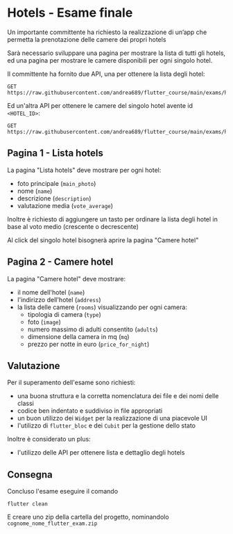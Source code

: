 # Hotels - Esame finale

Un importante committente ha richiesto la realizzazione di un’app che permetta la prenotazione delle camere dei propri hotels

Sarà necessario sviluppare una pagina per mostrare la lista di tutti gli hotels, ed una pagina per mostrare le camere disponibili per ogni singolo hotel.

Il committente ha fornito due API, una per ottenere la lista degli hotel:

```
GET https://raw.githubusercontent.com/andrea689/flutter_course/main/exams/hotels/hotels
```

Ed un'altra API per ottenere le camere del singolo hotel avente id `<HOTEL_ID>`:

```
GET https://raw.githubusercontent.com/andrea689/flutter_course/main/exams/hotels/hotel_details/<HOTEL_ID>
```

## Pagina 1 - Lista hotels

La pagina "Lista hotels" deve mostrare per ogni hotel:

- foto principale (`main_photo`)
- nome (`name`)
- descrizione (`description`)
- valutazione media (`vote_average`)

Inoltre è richiesto di aggiungere un tasto per ordinare la lista degli hotel in base al voto medio (crescente o decrescente)

Al click del singolo hotel bisognerà aprire la pagina "Camere hotel"

## Pagina 2 - Camere hotel

La pagina "Camere hotel" deve mostrare:

- il nome dell'hotel (`name`)
- l'indirizzo dell'hotel (`address`)
- la lista delle camere (`rooms`) visualizzando per ogni camera:
  - tipologia di camera (`type`)
  - foto (`image`)
  - numero massimo di adulti consentito (`adults`)
  - dimensione della camera in mq (`mq`)
  - prezzo per notte in euro (`price_for_night`)

## Valutazione

Per il superamento dell'esame sono richiesti:

- una buona struttura e la corretta nomenclatura dei file e dei nomi delle classi
- codice ben indentato e suddiviso in file appropriati
- un buon utilizzo dei `Widget` per la realizzazione di una piacevole UI
- l'utilizzo di `flutter_bloc` e dei `Cubit` per la gestione dello stato

Inoltre è considerato un plus:

- l'utilizzo delle API per ottenere lista e dettaglio degli hotels

## Consegna

Concluso l'esame eseguire il comando

```
flutter clean
```

E creare uno zip della cartella del progetto, nominandolo `cognome_nome_flutter_exam.zip`
